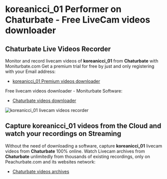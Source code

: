 # koreanicci_01 Performer on Chaturbate - Free LiveCam videos downloader

## Chaturbate Live Videos Recorder

Monitor and record livecam videos of **koreanicci_01** from **Chaturbate** with Moniturbate.com
Get a premium trial for free by just and only registering with your Email address:
* [koreanicci_01 Premium videos downloader](https://moniturbate.com/request-demo-licence-key.html)

Free livecam videos downloader - Moniturbate Software:
* [Chaturbate videos downloader](https://moniturbate.com/moniturbate-download-software.html)

![koreanicci_01 livecam videos recorder](https://peachurnet.com/templates/moniturbate-software.png)


## Capture koreanicci_01 videos from the Cloud and watch your recordings on Streaming

Without the need of downloading a software, capture **koreanicci_01** livecam videos from **Chaturbate** 100% online.
Watch Livecam archives from **Chaturbate** unlimitedly from thousands of existing recordings, only on Peachurbate.com and its websites network:
* [Chaturbate videos archives](https://peachurnet.com/)